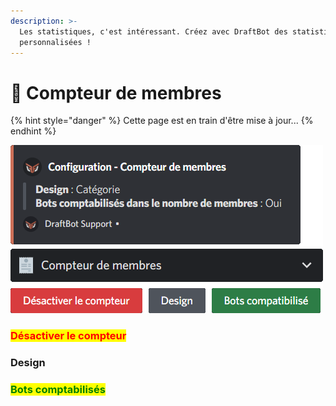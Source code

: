 ```yaml
---
description: >-
  Les statistiques, c'est intéressant. Créez avec DraftBot des statistiques
  personnalisées !
---
```


# 🧮 Compteur de membres

{% hint style="danger" %}
Cette page est en train d'être mise à jour...
{% endhint %}

![](<../../.gitbook/assets/membercount/view.png>)

### <mark style="color:red;">Désactiver le compteur</mark>

### Design

### <mark style="color:green;">Bots comptabilisés</mark>
